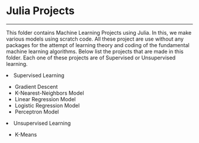 # Julia Projects
___

This folder contains Machine Learning Projects using Julia. In this, we make various models using scratch code. All these project are use without any packages for the attempt of learning theory and coding of the fundamental machine learning algorithms. Below list the projects that are made in this folder. Each one of these projects are of Supervised  or Unsupervised learning. 

<li> Supervised Learning</li>
<ul>
<li>Gradient Descent</li>
<li>K-Nearest-Neighbors Model</li>
<li>Linear Regression Model </li>
<li>Logistic Regression Model </li>
<li>Perceptron Model </li>
</ul>

<li> Unsupervised Learning</li>
<ul>
<li>K-Means</li>
</ul>
